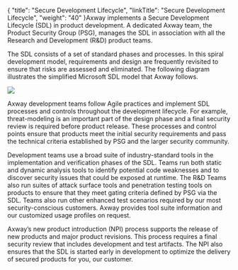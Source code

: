 {
    "title": "Secure Development Lifecycle",
    "linkTitle": "Secure Development Lifecycle",
    "weight": "40"
}Axway implements a Secure Development Lifecycle (SDL) in product development. A dedicated Axway team, the Product Security Group (PSG), manages the SDL in association with all the Research and Development (R&D) product teams.

The SDL consists of a set of standard phases and processes. In this spiral development model, requirements and design are frequently revisited to ensure that risks are assessed and eliminated. The following diagram illustrates the simplified Microsoft SDL model that Axway follows.

![]($1)

Axway development teams follow Agile practices and implement SDL processes and controls throughout the development lifecycle. For example, threat-modeling is an important part of the design phase and a final security review is required before product release. These processes and control points ensure that products meet the initial security requirements and pass the technical criteria established by PSG and the larger security community.

Development teams use a broad suite of industry-standard tools in the implementation and verification phases of the SDL. Teams run both static and dynamic analysis tools to identify potential code weaknesses and to discover security issues that could be exposed at runtime. The R&D Teams also run suites of attack surface tools and penetration testing tools on products to ensure that they meet gating criteria defined by PSG via the SDL. Teams also run other enhanced test scenarios required by our most security-conscious customers. Axway provides tool suite information and our customized usage profiles on request.

Axway’s new product introduction (NPI) process supports the release of new products and major product revisions. This process requires a final security review that includes development and test artifacts. The NPI also ensures that the SDL is started early in development to optimize the delivery of secured products for you, our customer.
